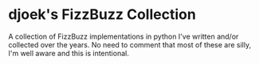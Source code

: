 # djoek's FizzBuzz Collection

A collection of FizzBuzz implementations in python I've written and/or collected over the years. 
No need to comment that most of these are silly, I'm well aware and this is intentional. 